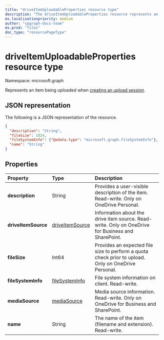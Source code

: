 ```yaml
---
title: "driveItemUploadableProperties resource type"
description: "The driveItemUploadableProperties resource represents an item being uploaded when creating an upload session."
ms.localizationpriority: medium
author: "spgraph-docs-team"
ms.prod: "files"
doc_type: "resourcePageType"
---
```


# driveItemUploadableProperties resource type

Namespace: microsoft.graph

Represents an item being uploaded when [creating an upload session](../api/driveitem-createuploadsession.md).

## JSON representation

The following is a JSON representation of the resource.

<!-- {
  "blockType": "resource",
  "optionalProperties": [

  ],
  "@odata.type": "microsoft.graph.driveItemUploadableProperties",
  "baseType": null
}-->

```json
{
  "description": "String",
  "fileSize": 1024,
  "fileSystemInfo": {"@odata.type": "microsoft.graph.fileSystemInfo"},
  "name": "String"
}
```

## Properties

| Property          | Type                                  | Description                                                                                         |
|:------------------|:--------------------------------------|:----------------------------------------------------------------------------------------------------|
|**description**    |String                                 | Provides a user-visible description of the item. Read-write. Only on OneDrive Personal.             |
|**driveItemSource**| [driveItemSource](driveitemsource.md) | Information about the drive item source. Read-write. Only on OneDrive for Business and SharePoint.  |
|**fileSize**       |Int64                                  | Provides an expected file size to perform a quota check prior to upload. Only on OneDrive Personal. |
|**fileSystemInfo** |[fileSystemInfo](filesysteminfo.md)    | File system information on client. Read-write.                                                      |
|**mediaSource**    | [mediaSource](mediaSource.md)         | Media source information. Read-write. Only on OneDrive for Business and SharePoint.                 |
|**name**           |String                                 | The name of the item (filename and extension). Read-write.                                          |

<!-- uuid: 16cd6b66-4b1a-43a1-adaf-3a886856ed98
2019-02-04 14:57:30 UTC -->
<!-- {
  "type": "#page.annotation",
  "description": "driveItemUploadableProperties resource",
  "keywords": "driveItemUploadableProperties,createUploadSession",
  "section": "documentation",
  "tocPath": ""
}-->


